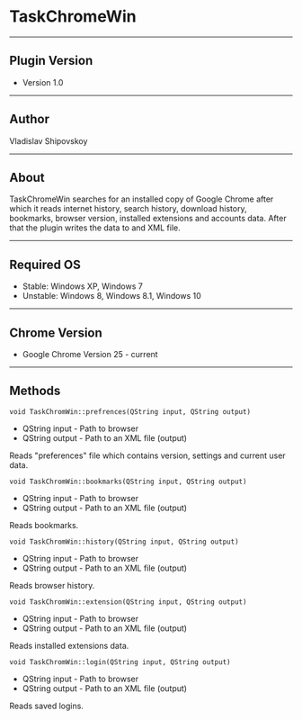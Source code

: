 TaskChromeWin
====
----
Plugin Version
----
* Version 1.0

----
Author
----
Vladislav Shipovskoy

----
About
----
TaskChromeWin searches for an installed copy of Google Chrome after which it reads internet history, search history, download history, bookmarks, browser version, installed extensions and accounts data. After that the plugin writes the data to and XML file.

----
Required OS
----
* Stable: Windows XP, Windows 7
* Unstable: Windows 8, Windows 8.1, Windows 10

----
Chrome Version
----
* Google Chrome Version 25 - current

----
Methods
----

```
void TaskChromWin::prefrences(QString input, QString output)
```

* QString input - Path to browser
* QString output - Path to an XML file (output)

Reads "preferences" file which contains version, settings and current user data.

```
void TaskChromWin::bookmarks(QString input, QString output)
```

* QString input - Path to browser
* QString output - Path to an XML file (output)

Reads bookmarks.

```
void TaskChromWin::history(QString input, QString output)
```

* QString input - Path to browser
* QString output - Path to an XML file (output)

Reads browser history.

```
void TaskChromWin::extension(QString input, QString output)
```

* QString input - Path to browser
* QString output - Path to an XML file (output)

Reads installed extensions data.

```
void TaskChromWin::login(QString input, QString output)
```

* QString input - Path to browser
* QString output - Path to an XML file (output)

Reads saved logins.